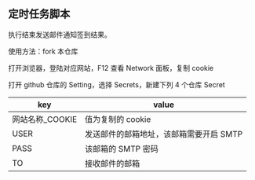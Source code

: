 ## 定时任务脚本

执行结束发送邮件通知签到结果。

使用方法：fork 本仓库

打开浏览器，登陆对应网站，F12 查看 Network 面板，复制 cookie

打开 github 仓库的 Setting，选择 Secrets，新建下列 4 个仓库 Secret

| key | value |
| --- | ---|
| 网站名称_COOKIE | 值为复制的 cookie |
| USER | 发送邮件的邮箱地址，该邮箱需要开启 SMTP |
| PASS | 该邮箱的 SMTP 密码 |
| TO | 接收邮件的邮箱 |
